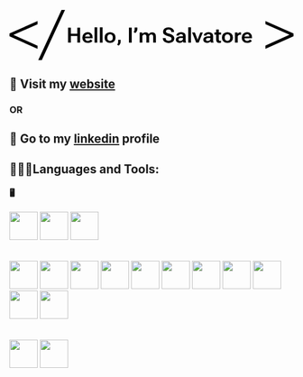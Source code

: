 <svg xmlns="http://www.w3.org/2000/svg" viewBox="0 0 538.06 95.31"><defs><style></style></defs><g id="Livello_2" data-name="Livello 2"><g id="Livello_1-2" data-name="Livello 1"><path class="cls-1" d="M118.25,51.38h5.3V63.06H135.8V51.38h5.3V79.86h-5.3V67.28H123.55V79.86h-5.3Z" transform="translate(-7.29 -17.84)"/><path class="cls-1" d="M145.4,69.94a9.52,9.52,0,0,1,2.76-7.12,9.86,9.86,0,0,1,7.2-2.7,9.26,9.26,0,0,1,6.89,2.54,9.48,9.48,0,0,1,2.5,7v1.8H148.61V68.16h11.07V68a3.81,3.81,0,0,0-4.36-4.09,4.4,4.4,0,0,0-3.67,1.61,6.6,6.6,0,0,0-1.26,4.18v1a6.28,6.28,0,0,0,1.39,4.24,5,5,0,0,0,4,1.62,5.77,5.77,0,0,0,3-.76,6.36,6.36,0,0,0,2-1.84l3.66,2.23a7.57,7.57,0,0,1-3.24,3,11.6,11.6,0,0,1-5.45,1.19q-4.9,0-7.65-2.69a9.56,9.56,0,0,1-2.74-7.13Z" transform="translate(-7.29 -17.84)"/><path class="cls-1" d="M168.37,50.77h5.14V79.86h-5.14Z" transform="translate(-7.29 -17.84)"/><path class="cls-1" d="M178.5,50.77h5.15V79.86H178.5Z" transform="translate(-7.29 -17.84)"/><path class="cls-1" d="M187.46,69.94a9.33,9.33,0,0,1,2.87-7.13,11.84,11.84,0,0,1,15,0,9.36,9.36,0,0,1,2.85,7.13v.63a9.34,9.34,0,0,1-2.85,7.13,11.84,11.84,0,0,1-15,0,9.32,9.32,0,0,1-2.87-7.13Zm5.24.79A6.15,6.15,0,0,0,194,74.89a5.47,5.47,0,0,0,7.63,0A6.17,6.17,0,0,0,203,70.71v-.92a6,6,0,0,0-1.36-4.16,5.47,5.47,0,0,0-7.61,0,6.12,6.12,0,0,0-1.34,4.16Z" transform="translate(-7.29 -17.84)"/><path class="cls-1" d="M212.66,81.33a8.56,8.56,0,0,0,.5-3.07v-3.8h4.7v3.8a8.71,8.71,0,0,1-1,4,10.22,10.22,0,0,1-2.59,3.18l-3.11-1.6A9.5,9.5,0,0,0,212.66,81.33Z" transform="translate(-7.29 -17.84)"/><path class="cls-1" d="M233.57,51.38h5.26V79.86h-5.26Z" transform="translate(-7.29 -17.84)"/><path class="cls-1" d="M249.51,53.9a9.4,9.4,0,0,1-1,4.19,10.15,10.15,0,0,1-3,3.6l-3-1.94a9.36,9.36,0,0,0,1.43-2.67A9.82,9.82,0,0,0,244.4,54V51.32h5.11Z" transform="translate(-7.29 -17.84)"/><path class="cls-1" d="M253.83,60.67h4.91l.08,2.56h.12a6.51,6.51,0,0,1,2.55-2.17,7.73,7.73,0,0,1,3.45-.78,7.45,7.45,0,0,1,3.76.9A5.13,5.13,0,0,1,271,63.8H271a7.4,7.4,0,0,1,2.91-2.62,8.54,8.54,0,0,1,3.9-.9,6.73,6.73,0,0,1,4.94,1.86q1.89,1.86,1.89,6.12v11.6h-5.17V68.26a4.3,4.3,0,0,0-.87-3,3.32,3.32,0,0,0-2.49-1,4.15,4.15,0,0,0-2.57.82,5.56,5.56,0,0,0-1.73,2.15V79.86h-5.17V68.28a4.21,4.21,0,0,0-.91-3,3.37,3.37,0,0,0-2.51-.92,4.15,4.15,0,0,0-2.53.81A5.36,5.36,0,0,0,259,67.28V79.86h-5.16Z" transform="translate(-7.29 -17.84)"/><path class="cls-2" d="M297.82,71.21h5.32v.59a4.05,4.05,0,0,0,1.49,3.39,8.23,8.23,0,0,0,8.22.06,3.46,3.46,0,0,0,1.39-2.88,3.19,3.19,0,0,0-1.28-2.7q-1.26-1-5.63-2.07a17.69,17.69,0,0,1-6.82-3.21,6.87,6.87,0,0,1-2.26-5.46,7.13,7.13,0,0,1,2.8-5.86,11.8,11.8,0,0,1,7.53-2.22,11.42,11.42,0,0,1,7.56,2.37A7.36,7.36,0,0,1,319,59.16v.55h-5.24v-.45a4.21,4.21,0,0,0-1.28-3.15,5.52,5.52,0,0,0-3.85-1.17,6,6,0,0,0-3.76,1,3.19,3.19,0,0,0-1.21,2.66,2.78,2.78,0,0,0,1.3,2.43,21.54,21.54,0,0,0,5.57,2,17.12,17.12,0,0,1,6.79,3.28,8.1,8.1,0,0,1-.63,11.89,12.65,12.65,0,0,1-7.86,2.24,13.18,13.18,0,0,1-7.93-2.19,7.35,7.35,0,0,1-3.05-6.28Z" transform="translate(-7.29 -17.84)"/><path class="cls-2" d="M324.89,69.51a11.89,11.89,0,0,1,6.56-1.68h4.38v-1.1a3,3,0,0,0-.8-2.23,3.88,3.88,0,0,0-2.82-.82,4.89,4.89,0,0,0-2.82.67,2,2,0,0,0-.91,1.7v.33h-5V66a4.89,4.89,0,0,1,2.47-4.22,11.67,11.67,0,0,1,6.57-1.65,10.49,10.49,0,0,1,6.26,1.63,5.78,5.78,0,0,1,2.24,5v8.49a11.86,11.86,0,0,0,.23,2.35,7.73,7.73,0,0,0,.62,1.92v.31h-5a4.34,4.34,0,0,1-.47-1.15,8.4,8.4,0,0,1-.26-1.47,5.18,5.18,0,0,1-2.36,2.08,9.27,9.27,0,0,1-4.29.89,8.22,8.22,0,0,1-5.08-1.51,5.23,5.23,0,0,1-2-4.47A5.3,5.3,0,0,1,324.89,69.51Zm3.44,6.43a4.07,4.07,0,0,0,2.67.73,5.33,5.33,0,0,0,3.35-1.14,3.36,3.36,0,0,0,1.48-2.71V71h-3.58a7,7,0,0,0-3.57.73,2.37,2.37,0,0,0-1.22,2.14A2.56,2.56,0,0,0,328.33,75.94Z" transform="translate(-7.29 -17.84)"/><path class="cls-2" d="M345.94,50.77h5.15V79.86h-5.15Z" transform="translate(-7.29 -17.84)"/><path class="cls-2" d="M358.46,60.67,362.86,72a9.47,9.47,0,0,1,.43,1.45c.11.48.21,1.06.3,1.73h.08c.07-.67.16-1.25.26-1.73a7.82,7.82,0,0,1,.46-1.45l4.44-11.37h4.69l-7.78,19.19H361l-7.75-19.19Z" transform="translate(-7.29 -17.84)"/><path class="cls-2" d="M376.88,69.51a11.89,11.89,0,0,1,6.56-1.68h4.38v-1.1a3,3,0,0,0-.8-2.23,3.84,3.84,0,0,0-2.81-.82,4.84,4.84,0,0,0-2.82.67,2,2,0,0,0-.92,1.7v.33h-5V66a4.9,4.9,0,0,1,2.48-4.22,11.63,11.63,0,0,1,6.56-1.65,10.49,10.49,0,0,1,6.26,1.63,5.76,5.76,0,0,1,2.25,5v8.49a11.87,11.87,0,0,0,.22,2.35,8.17,8.17,0,0,0,.62,1.92v.31h-5a4.34,4.34,0,0,1-.47-1.15,8.37,8.37,0,0,1-.25-1.47,5.26,5.26,0,0,1-2.37,2.08,9.25,9.25,0,0,1-4.28.89,8.25,8.25,0,0,1-5.09-1.51,5.25,5.25,0,0,1-2-4.47A5.31,5.31,0,0,1,376.88,69.51Zm3.44,6.43a4.07,4.07,0,0,0,2.67.73,5.35,5.35,0,0,0,3.36-1.14,3.38,3.38,0,0,0,1.47-2.71V71h-3.57a7.06,7.06,0,0,0-3.58.73,2.37,2.37,0,0,0-1.22,2.14A2.56,2.56,0,0,0,380.32,75.94Z" transform="translate(-7.29 -17.84)"/><path class="cls-2" d="M395.47,60.67h12.64v3.87H395.47Zm3.31,1.82,0-.47V55h5.08V73.74a3,3,0,0,0,.58,2.14,2.27,2.27,0,0,0,1.65.58,4.3,4.3,0,0,0,1-.11,7.35,7.35,0,0,0,.91-.28l0,3.77a7.36,7.36,0,0,1-1.32.37,9.18,9.18,0,0,1-1.93.18,6.14,6.14,0,0,1-4.35-1.51q-1.64-1.5-1.63-4.85Z" transform="translate(-7.29 -17.84)"/><path class="cls-2" d="M409.79,69.94a9.31,9.31,0,0,1,2.88-7.13,11.83,11.83,0,0,1,15,0,9.36,9.36,0,0,1,2.86,7.13v.63a9.35,9.35,0,0,1-2.86,7.13,11.83,11.83,0,0,1-15,0,9.29,9.29,0,0,1-2.88-7.13Zm5.24.79a6.15,6.15,0,0,0,1.34,4.16,5.47,5.47,0,0,0,7.63,0,6.12,6.12,0,0,0,1.34-4.18v-.92A6,6,0,0,0,424,65.63a5.47,5.47,0,0,0-7.61,0A6.12,6.12,0,0,0,415,69.79Z" transform="translate(-7.29 -17.84)"/><path class="cls-2" d="M434.34,60.67h5l.1,2.49h.08a6.39,6.39,0,0,1,1.94-2.11,4.81,4.81,0,0,1,2.83-.87,6.22,6.22,0,0,1,1,.08,3.25,3.25,0,0,1,.68.16v4.46a7.68,7.68,0,0,0-.9-.15,8.9,8.9,0,0,0-.94,0,4.63,4.63,0,0,0-2.71.85,5.11,5.11,0,0,0-1.79,2.18V79.86h-5.2Z" transform="translate(-7.29 -17.84)"/><path class="cls-2" d="M447.35,69.94a9.52,9.52,0,0,1,2.76-7.12,9.84,9.84,0,0,1,7.2-2.7,9.23,9.23,0,0,1,6.88,2.54,9.44,9.44,0,0,1,2.5,7v1.8H450.56V68.16h11.07V68a3.82,3.82,0,0,0-4.36-4.09,4.38,4.38,0,0,0-3.67,1.61,6.6,6.6,0,0,0-1.26,4.18v1a6.28,6.28,0,0,0,1.39,4.24,5,5,0,0,0,4,1.62,5.79,5.79,0,0,0,3-.76,6.33,6.33,0,0,0,2-1.84l3.66,2.23a7.46,7.46,0,0,1-3.24,3,11.56,11.56,0,0,1-5.44,1.19q-4.92,0-7.65-2.69a9.52,9.52,0,0,1-2.74-7.13Z" transform="translate(-7.29 -17.84)"/><path class="cls-1" d="M7.29,67.82V62.4L60.41,39V45L14.77,65.17,60.41,85.61v5.91Z" transform="translate(-7.29 -17.84)"/><path class="cls-1" d="M105.86,17.84h6.64L68.37,113.16h-6.7Z" transform="translate(-7.29 -17.84)"/><path class="cls-1" d="M492.18,85.31l45.58-20.38-45.58-20V39L545.36,62.4v5.42l-53.18,23.7Z" transform="translate(-7.29 -17.84)"/></g></g></svg>
<br />

## 🔴 Visit my [website](https://salvatoremilone.github.io/) 
### OR
## 🔵 Go to my [linkedin](https://www.linkedin.com/in/salvatore-milone/) profile

## 👨🏻‍💻Languages and Tools:

#### 🖥
<a href="https://code.visualstudio.com/" target="_blank" ><img height="50px" src="https://upload.wikimedia.org/wikipedia/commons/thumb/9/9a/Visual_Studio_Code_1.35_icon.svg/2048px-Visual_Studio_Code_1.35_icon.svg.png" /></a>
<a href="https://www.eclipse.org/" target="_blank" ><img height="50px" src="https://upload.wikimedia.org/wikipedia/commons/thumb/d/d0/Eclipse-Luna-Logo.svg/1920px-Eclipse-Luna-Logo.svg.png" /></a>
<a href="https://netbeans.apache.org/" target="_blank" ><img height="50px" src="https://upload.wikimedia.org/wikipedia/commons/thumb/9/98/Apache_NetBeans_Logo.svg/1776px-Apache_NetBeans_Logo.svg.png" /></a>
<br/>
<br/>
<br/>
<img  height="50px" src="https://upload.wikimedia.org/wikipedia/commons/thumb/6/61/HTML5_logo_and_wordmark.svg/260px-HTML5_logo_and_wordmark.svg.png" />
<img  height="50px" src="https://upload.wikimedia.org/wikipedia/commons/thumb/d/d5/CSS3_logo_and_wordmark.svg/100px-CSS3_logo_and_wordmark.svg.png" />
<img  height="50px" src="https://upload.wikimedia.org/wikipedia/commons/7/73/Javascript-736400_960_720.png" />
<a href="https://vuejs.org/" target="_blank" ><img  height="50px" src="https://upload.wikimedia.org/wikipedia/commons/thumb/9/95/Vue.js_Logo_2.svg/1184px-Vue.js_Logo_2.svg.png" /></a>
<a href="https://www.java.com/it/" target="_blank" ><img  height="50px" src="https://upload.wikimedia.org/wikipedia/it/thumb/2/2e/Java_Logo.svg/550px-Java_Logo.svg.png" /></a>
<a href="https://sass-lang.com/" target="_blank" ><img  height="50px" src="https://upload.wikimedia.org/wikipedia/commons/thumb/9/96/Sass_Logo_Color.svg/1200px-Sass_Logo_Color.svg.png" /></a>
<a href="https://getbootstrap.com/" target="_blank" ><img  height="50px" src="https://upload.wikimedia.org/wikipedia/commons/thumb/b/b2/Bootstrap_logo.svg/1200px-Bootstrap_logo.svg.png" /></a>
<a href="https://nodejs.org/it/" target="_blank" ><img  height="50px" src="https://upload.wikimedia.org/wikipedia/commons/thumb/d/d9/Node.js_logo.svg/1280px-Node.js_logo.svg.png" /></a>
<img  height="50px" src="https://upload.wikimedia.org/wikipedia/commons/thumb/2/27/PHP-logo.svg/260px-PHP-logo.svg.png" />
<a href="https://laravel.com/" target="_blank" ><img  height="50px" src="https://upload.wikimedia.org/wikipedia/commons/thumb/9/9a/Laravel.svg/1969px-Laravel.svg.png" /></a>
<a href="https://git-scm.com/" target="_blank" ><img  height="50px" src="https://upload.wikimedia.org/wikipedia/commons/thumb/e/e0/Git-logo.svg/1280px-Git-logo.svg.png" /></a>
<br/>
<br/>
<br/>
<a href="https://www.adobe.com/" target="_blank" ><img  height="50px" src="https://upload.wikimedia.org/wikipedia/commons/thumb/f/fb/Adobe_Illustrator_CC_icon.svg/100px-Adobe_Illustrator_CC_icon.svg.png" /></a>
<a href="https://www.adobe.com/" target="_blank" ><img  height="50px" src="https://upload.wikimedia.org/wikipedia/commons/thumb/a/af/Adobe_Photoshop_CC_icon.svg/100px-Adobe_Photoshop_CC_icon.svg.png" /></a>